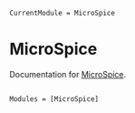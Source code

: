 ```@meta
CurrentModule = MicroSpice
```

# MicroSpice

Documentation for [MicroSpice](https://github.com/ted-dunning/MicroSpice.jl).

```@index
```

```@autodocs
Modules = [MicroSpice]
```
